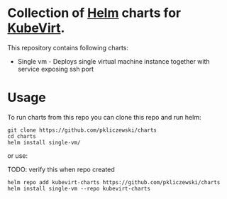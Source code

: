 # Collection of [Helm](https://helm.sh/) charts for [KubeVirt](http://kubevirt.io/).

This repository contains following charts:
* Single vm - Deploys single virtual machine instance together with service exposing ssh port

# Usage

To run charts from this repo you can clone this repo and run helm:

```
git clone https://github.com/pkliczewski/charts
cd charts
helm install single-vm/
```

or use:

TODO: verify this when repo created

```
helm repo add kubevirt-charts https://github.com/pkliczewski/charts
helm install single-vm --repo kubevirt-charts
```